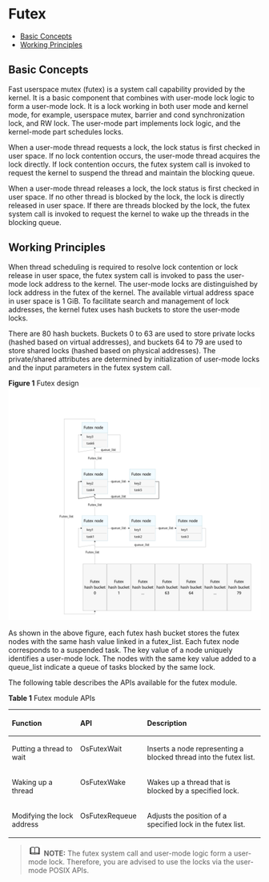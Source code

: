 # Futex<a name="EN-US_TOPIC_0000001078912732"></a>

-   [Basic Concepts](#section643519912920)
-   [Working Principles](#section16834132502910)

## Basic Concepts<a name="section643519912920"></a>

Fast userspace mutex \(futex\) is a system call capability provided by the kernel. It is a basic component that combines with user-mode lock logic to form a user-mode lock. It is a lock working in both user mode and kernel mode, for example, userspace mutex, barrier and cond synchronization lock, and RW lock. The user-mode part implements lock logic, and the kernel-mode part schedules locks.

When a user-mode thread requests a lock, the lock status is first checked in user space. If no lock contention occurs, the user-mode thread acquires the lock directly. If lock contention occurs, the futex system call is invoked to request the kernel to suspend the thread and maintain the blocking queue.

When a user-mode thread releases a lock, the lock status is first checked in user space. If no other thread is blocked by the lock, the lock is directly released in user space. If there are threads blocked by the lock, the futex system call is invoked to request the kernel to wake up the threads in the blocking queue.

## Working Principles<a name="section16834132502910"></a>

When thread scheduling is required to resolve lock contention or lock release in user space, the futex system call is invoked to pass the user-mode lock address to the kernel. The user-mode locks are distinguished by lock address in the futex of the kernel. The available virtual address space in user space is 1 GiB. To facilitate search and management of lock addresses, the kernel futex uses hash buckets to store the user-mode locks.

There are 80 hash buckets. Buckets 0 to 63 are used to store private locks \(hashed based on virtual addresses\), and buckets 64 to 79 are used to store shared locks \(hashed based on physical addresses\). The private/shared attributes are determined by initialization of user-mode locks and the input parameters in the futex system call.

**Figure  1**  Futex design<a name="fig651353710598"></a>  
![](figures/futex-design.jpg "futex-design")

As shown in the above figure, each futex hash bucket stores the futex nodes with the same hash value linked in a futex\_list. Each futex node corresponds to a suspended task. The key value of a node uniquely identifies a user-mode lock. The nodes with the same key value added to a queue\_list indicate a queue of tasks blocked by the same lock.

The following table describes the APIs available for the futex module.

**Table  1**  Futex module APIs

<a name="table1316220185211"></a>
<table><thead align="left"><tr id="row191622182021"><th class="cellrowborder" valign="top" width="27.09270927092709%" id="mcps1.2.4.1.1"><p id="p13162121815218"><a name="p13162121815218"></a><a name="p13162121815218"></a>Function</p>
</th>
<th class="cellrowborder" valign="top" width="26.52265226522652%" id="mcps1.2.4.1.2"><p id="p12162618623"><a name="p12162618623"></a><a name="p12162618623"></a>API</p>
</th>
<th class="cellrowborder" valign="top" width="46.384638463846386%" id="mcps1.2.4.1.3"><p id="p16162118427"><a name="p16162118427"></a><a name="p16162118427"></a>Description</p>
</th>
</tr>
</thead>
<tbody><tr id="row04981218910"><td class="cellrowborder" valign="top" width="27.09270927092709%" headers="mcps1.2.4.1.1 "><p id="p6462616696"><a name="p6462616696"></a><a name="p6462616696"></a>Putting a thread to wait</p>
</td>
<td class="cellrowborder" valign="top" width="26.52265226522652%" headers="mcps1.2.4.1.2 "><p id="p164931214913"><a name="p164931214913"></a><a name="p164931214913"></a>OsFutexWait</p>
</td>
<td class="cellrowborder" valign="top" width="46.384638463846386%" headers="mcps1.2.4.1.3 "><p id="p8504121996"><a name="p8504121996"></a><a name="p8504121996"></a>Inserts a node representing a blocked thread into the futex list.</p>
</td>
</tr>
<tr id="row7162101814216"><td class="cellrowborder" valign="top" width="27.09270927092709%" headers="mcps1.2.4.1.1 "><p id="p37331032985"><a name="p37331032985"></a><a name="p37331032985"></a>Waking up a thread</p>
</td>
<td class="cellrowborder" valign="top" width="26.52265226522652%" headers="mcps1.2.4.1.2 "><p id="p816311185217"><a name="p816311185217"></a><a name="p816311185217"></a>OsFutexWake</p>
</td>
<td class="cellrowborder" valign="top" width="46.384638463846386%" headers="mcps1.2.4.1.3 "><p id="p161632181721"><a name="p161632181721"></a><a name="p161632181721"></a>Wakes up a thread that is blocked by a specified lock.</p>
</td>
</tr>
<tr id="row101631818620"><td class="cellrowborder" valign="top" width="27.09270927092709%" headers="mcps1.2.4.1.1 "><p id="p146111936887"><a name="p146111936887"></a><a name="p146111936887"></a>Modifying the lock address</p>
</td>
<td class="cellrowborder" valign="top" width="26.52265226522652%" headers="mcps1.2.4.1.2 "><p id="p71633181125"><a name="p71633181125"></a><a name="p71633181125"></a>OsFutexRequeue</p>
</td>
<td class="cellrowborder" valign="top" width="46.384638463846386%" headers="mcps1.2.4.1.3 "><p id="p151631718124"><a name="p151631718124"></a><a name="p151631718124"></a>Adjusts the position of a specified lock in the futex list.</p>
</td>
</tr>
</tbody>
</table>

>![](../public_sys-resources/icon-note.gif) **NOTE:** 
>The futex system call and user-mode logic form a user-mode lock. Therefore, you are advised to use the locks via the user-mode POSIX APIs.

